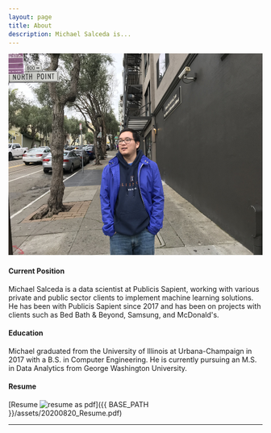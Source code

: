 ```yaml
---
layout: page
title: About
description: Michael Salceda is...
---
```


<center><img src="/assets/pics/Me_SF.jpg" alt="Me" style="width:550px;height:400px;"></center>

#### <a name="currentposition"></a>Current Position
Michael Salceda is a data scientist at Publicis Sapient, working with various private and public sector clients to implement machine learning solutions. He has been with Publicis Sapient since 2017 and has been on projects with clients such as Bed Bath & Beyond, Samsung, and McDonald's.

#### <a name="education"></a>Education
Michael graduated from the University of Illinois at Urbana-Champaign in 2017 with a B.S. in Computer Engineering. He is currently pursuing an M.S. in Data Analytics from George Washington University.


#### <a name="cvandresume"></a>Resume
[Resume ![resume as pdf](icons16/pdf-icon.png)]({{ BASE_PATH }}/assets/20200820_Resume.pdf)

---

